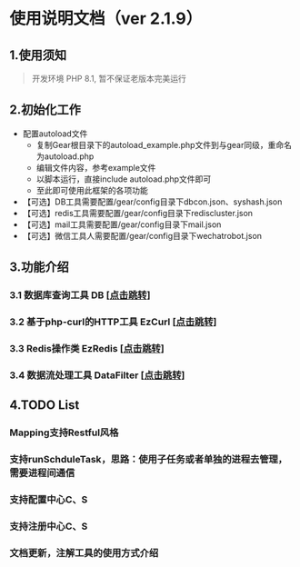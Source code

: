 # 使用说明文档（ver 2.1.9）

## 1.使用须知
> 开发环境 PHP 8.1,
> 暂不保证老版本完美运行

## 2.初始化工作
+ 配置autoload文件
   + 复制Gear根目录下的autoload_example.php文件到与gear同级，重命名为autoload.php
   + 编辑文件内容，参考example文件
   + 以脚本运行，直接include autoload.php文件即可 
   + 至此即可使用此框架的各项功能
+ 【可选】DB工具需要配置/gear/config目录下dbcon.json、syshash.json
+ 【可选】redis工具需要配置/gear/config目录下rediscluster.json
+ 【可选】mail工具需要配置/gear/config目录下mail.json
+ 【可选】微信工具人需要配置/gear/config目录下wechatrobot.json


## 3.功能介绍
### 3.1 数据库查询工具 DB [[点击跳转](https://github.com/qq409451388/Gear/blob/main/modules/db/README.md)]
### 3.2 基于php-curl的HTTP工具 EzCurl [[点击跳转](https://github.com/qq409451388/Gear/blob/main/modules/untils/README.md)]
### 3.3 Redis操作类 EzRedis [[点击跳转](https://github.com/qq409451388/Gear/blob/main/modules/ezcache/README.md)]
### 3.4 数据流处理工具 DataFilter [[点击跳转](https://github.com/qq409451388/Gear/blob/main/modules/datastream/README.md)]
## 4.TODO List
### Mapping支持Restful风格
### 支持runSchduleTask，思路：使用子任务或者单独的进程去管理，需要进程间通信
### 支持配置中心C、S
### 支持注册中心C、S
### 文档更新，注解工具的使用方式介绍
